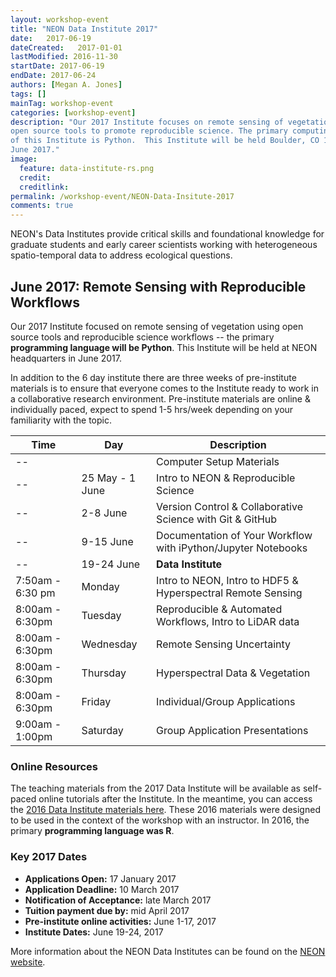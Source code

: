 ```yaml
---
layout: workshop-event
title: "NEON Data Institute 2017"
date:   2017-06-19
dateCreated:   2017-01-01
lastModified: 2016-11-30
startDate: 2017-06-19
endDate: 2017-06-24
authors: [Megan A. Jones]
tags: []
mainTag: workshop-event
categories: [workshop-event]
description: "Our 2017 Institute focuses on remote sensing of vegetation using 
open source tools to promote reproducible science. The primary computing language
of this Institute is Python.  This Institute will be held Boulder, CO 19-24 
June 2017."
image:
  feature: data-institute-rs.png
  credit:
  creditlink: 
permalink: /workshop-event/NEON-Data-Insitute-2017
comments: true 
---
```


NEON's Data Institutes provide critical skills and foundational knowledge for 
graduate students and early career scientists working with heterogeneous 
spatio-temporal data to address ecological questions. 

## June 2017: Remote Sensing with Reproducible Workflows
Our 2017 Institute focused on remote sensing of vegetation using open source 
tools and reproducible science workflows -- the primary **programming language will 
be Python**. This Institute will be held at NEON headquarters in June 2017.

In addition to the 6 day institute there are three weeks of pre-institute materials is
to ensure that everyone comes to the Institute ready to work in a collaborative 
research environment. Pre-institute materials are online & individually paced, expect to
spend 1-5 hrs/week depending on your familiarity with the topic. 


|Time | Day | Description
|---|---|---|
|--|   |  Computer Setup Materials
|--| 25 May - 1 June|Intro to NEON & Reproducible Science|
|--| 2-8 June |Version Control & Collaborative Science with Git & GitHub|
|--| 9-15 June | Documentation of Your Workflow with iPython/Jupyter Notebooks|
|--| 19-24 June| **Data Institute**|
|7:50am - 6:30 pm| Monday |Intro to NEON, Intro to HDF5 & Hyperspectral Remote Sensing|
|8:00am - 6:30pm| Tuesday|Reproducible & Automated Workflows, Intro to LiDAR data|
|8:00am - 6:30pm| Wednesday|Remote Sensing Uncertainty|
|8:00am - 6:30pm| Thursday| Hyperspectral Data & Vegetation|
|8:00am - 6:30pm| Friday|Individual/Group Applications|
|9:00am - 1:00pm| Saturday| Group Application Presentations|

### Online Resources
The teaching materials from the 2017 Data Institute will be available as 
self-paced online tutorials after the Institute. In the meantime, you can access 
the 
<a href="{{ site.baseurl}}/workshop-event/NEON-Work-With-Data-Insitute-2016" target="_blank">2016 Data Institute materials here</a>.
These 2016 materials were designed to be used in the context of the workshop with an 
instructor. In 2016, the primary **programming language was R**.

### Key 2017 Dates 

* **Applications Open:** 17 January 2017
* **Application Deadline:** 10 March 2017 
* **Notification of Acceptance:** late March 2017
* **Tuition payment due by:** mid April 2017 
* **Pre-institute online activities:** June 1-17, 2017 
* **Institute Dates:** June 19-24, 2017

More information about the NEON Data Institutes can be found on the 
<a href="http://www.neonscience.org/learn-experience/data-institutes" target="_blank"> NEON website</a>. 

